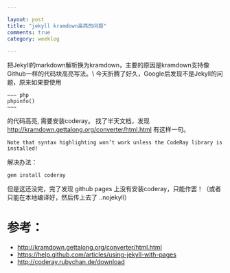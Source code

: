 ```yaml
---

layout: post
title: "jekyll kramdown高亮的问题"
comments: true
category: weeklog

---
```


把Jekyll的markdown解析换为kramdown，主要的原因是kramdown支持像Github一样的代码块高亮写法。\\
今天折腾了好久，Google后发现不是Jekyll的问题，原来如果要使用

    ~~~ php
    phpinfo()
    ~~~

的代码高亮, 需要安装coderay。 找了半天文档，发现 <http://kramdown.gettalong.org/converter/html.html>
有这样一句。

    Note that syntax highlighting won’t work unless the CodeRay library is installed!
    
解决办法：

    gem install coderay
    
但是这还没完，完了发现 github pages 上没有安装coderay，只能作罢！（或者只能在本地编译好，然后传上去了 ..nojekyll）

# 参考：
- <http://kramdown.gettalong.org/converter/html.html>
- <https://help.github.com/articles/using-jekyll-with-pages>
- <http://coderay.rubychan.de/download>

